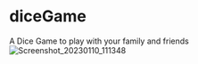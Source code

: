 # diceGame
A Dice Game to play with your family and friends 
![Screenshot_20230110_111348](https://user-images.githubusercontent.com/106040804/211603955-a501d0d4-f620-4def-b57d-f0e801eb212f.png)
